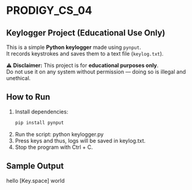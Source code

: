 # PRODIGY_CS_04
## Keylogger Project (Educational Use Only)

This is a simple **Python keylogger** made using `pynput`.  
It records keystrokes and saves them to a text file (`keylog.txt`).

⚠️ **Disclaimer:** This project is for **educational purposes only**.  
Do not use it on any system without permission — doing so is illegal and unethical.

## How to Run
1. Install dependencies:
   ```bash
   pip install pynput
2. Run the script:
   python keylogger.py
3. Press keys and thus, logs will be saved in keylog.txt.
4. Stop the program with Ctrl + C.

## Sample Output
hello [Key.space] world
